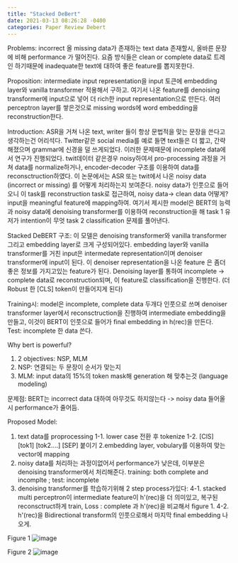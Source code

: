 ```yaml
---
title: "Stacked DeBert"
date: 2021-03-13 08:26:28 -0400
categories: Paper Review Debert
---
```


Problems: incorrect 올 missing data가 존재하는 text data 존재할시, 올바른 문장에 비해 performance 가 떨어진다.  요즘 방식들은 clean or complete data로 트레인 하기때문에 inadequate한 text에 대하여 좋은 feature를 뽑지못한다.  

Proposition: intermediate input representation을 input 토큰에 embedding layer와 vanilla transformer 적용해서 구하고.  여기서 나온 feature를 denoising transformer에 input으로 넣어 더 rich한 input representation으로 만든다. 여러 perceptron layer를 쌓은것으로 missing words에 word embedding을 reconstruction한다.  

Introduction: ASR을 거쳐 나온 text, writer 들이 항상 문법적을 맞는 문장을 쓴다고 생각하는건 어리석다.  Twitter같은 social media를 예로 들면 text들은 더 짧고, 간략해졌으며 grammar에 신경을 덜 쓰게되었다.  이러한 문제때문에 incomplete data에서 연구가 진행되었다. twit데이터 같은경우 noisy하여서 pro-processing 과정을 거쳐 data를 normalize하거나, encoder-decoder 구조를 이용하여 data를 reconsctruction하였다.   이 논문에서는 ASR 또는 twit에서 나온 noisy data (incorrect or missing) 를 어떻게 처리하는지 보여준다.  noisy data가 인풋으로 들어오니 이 task를 reconstruction task로 접근하여, noisy data-> clean data 어떻게? input을 meaningful feature에 mapping하여.  여기서 제시한 model은 BERT의 능력과 noisy data에 denoising transformer를 이용하여 reconstruction을 해 task 1 유저가 intention이 무엇 task 2 classification 문제를 풀어낸다.  

Stacked DeBERT 구조: 이 모델은 denoising transformer와 vanilla transformer 그리고 embedding layer로 크게 구성되어있다.  embedding layer와 vanilla transformer를 거친 input은 intermedate representation이며 denoiser transformer에 input이 된다.  이 denoiser representation을 나온 feature 은 좀더 좋은 정보를 가지고있는 feature가 된다.  Denoising layer를 통하여 incomplete -> complete data로 reconstruction되며, 이 feature로 classification을 진행한다. (더 Robust 한 [CLS] token이 만들어지게 된다)

Training시: model은 incomplete, complete data 두개다 인풋으로 쓰며 denoiser transformer layer에서 reconsctruction을 진행하여 intermediate embedding을 만들고, 이것이 BERT이 인풋으로 들어가 final embedding in h(rec)을 만든다.  
Test: incomplete 한 data 쓴다.


Why bert is powerful?
1. 2 objectives: NSP, MLM
2. NSP: 연결되는 두 문장이 순서가 맞는지
3. MLM: input data의 15%의 token mask해 generation 해 맞추는것 (language modeling)

문제점: BERT는 incorrect data 대하여 아무것도 하지않는다 -> noisy data 들어올시 performance가 줄어듬.

Proposed Model:
1. text data를 proprocessing
  1-1. lower case 전환 후 tokenize
  1-2. [ClS] [tok1] [tok2....] [SEP] 붙이기
2.embedding layer, vobulary를 이용하여 맞는 vector에 mapping
3. noisy data를 처리하는 과정이없어서 performance가 낮은데, 이부분은 denoising transformer에서 처리해준다. training: both complete and incomplte ; test: incomplete
4. denoising transformer를 학습하기위해 2 step process가있다:
  4-1. stacked multi perceptron이 intermediate feature이 h'(rec)을 더 의미있고, 복구된 reconsctruct하게 train, Loss : complete 과 h'(rec)을 비교해서 figure 1.
  4-2. h'(rec)을 Bidirectional transform의 인풋으로해서 마지막 final embedding 나오게.
 
Figure 1
![image](https://user-images.githubusercontent.com/36841216/109807664-8766be80-7c69-11eb-8701-b471ab9886c9.png)


Figure 2
![image](https://user-images.githubusercontent.com/36841216/109803639-a4e55980-7c64-11eb-920a-c7881b4d29c8.png)
